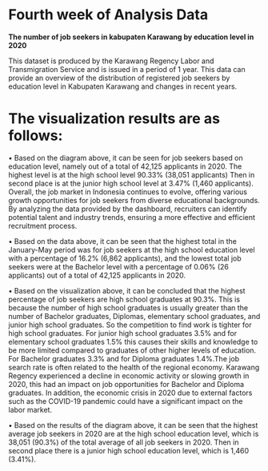 # Fourth week of Analysis Data


**The number of job seekers in kabupaten Karawang by education level in 2020**


This dataset is produced by the Karawang Regency Labor and Transmigration Service and is issued in a period of 1 year. This data can provide an overview of the distribution of registered job seekers by education level in Kabupaten Karawang and changes in recent years.


# The visualization results are as follows:

•	Based on the diagram above, it can be seen for job seekers based on education level, namely out of a total of 42,125 applicants in 2020. The highest level is at the high school level 90.33% (38,051 applicants) Then in second place is at the junior high school level at 3.47% (1,460 applicants). Overall, the job market in Indonesia continues to evolve, offering various growth opportunities for job seekers from diverse educational backgrounds. By analyzing the data provided by the dashboard, recruiters can identify potential talent and industry trends, ensuring a more effective and efficient recruitment process.


•	Based on the data above, it can be seen that the highest total in the January-May period was for job seekers at the high school education level with a percentage of 16.2% (6,862 applicants), and the lowest total job seekers were at the Bachelor level with a percentage of 0.06% (26 applicants) out of a total of 42,125 applicants in 2020.


•	Based on the visualization above, it can be concluded that the highest percentage of job seekers are high school graduates at 90.3%. This is because the number of high school graduates is usually greater than the number of Bachelor graduates, Diplomas, elementary school graduates, and junior high school graduates. So the competition to find work is tighter for high school graduates. For junior high school graduates 3.5% and for elementary school graduates 1.5% this causes their skills and knowledge to be more limited compared to graduates of other higher levels of education. For Bachelor graduates 3.3% and for Diploma graduates 1.4%.The job search rate is often related to the health of the regional economy. Karawang Regency experienced a decline in economic activity or slowing growth in 2020, this had an impact on job opportunities for Bachelor and Diploma graduates. In addition, the economic crisis in 2020 due to external factors such as the COVID-19 pandemic could have a significant impact on the labor market.


•	Based on the results of the diagram above, it can be seen that the highest average job seekers in 2020 are at the high school education level, which is 38,051 (90.3%) of the total average of all job seekers in 2020. Then in second place there is a junior high school education level, which is 1,460 (3.41%).
